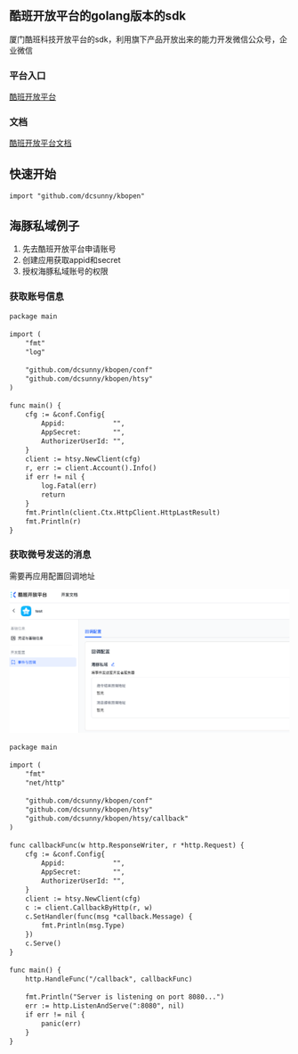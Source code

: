 ## 酷班开放平台的golang版本的sdk

厦门酷班科技开放平台的sdk，利用旗下产品开放出来的能力开发微信公众号，企业微信

### 平台入口
[酷班开放平台](https://open.cpshelp.cn)

### 文档
[酷班开放平台文档](https://open.cpshelp.cn/document/server-docs/api-call-guide/calling-process/overview)

## 快速开始
```
import "github.com/dcsunny/kbopen"
```

## 海豚私域例子

1. 先去酷班开放平台申请账号
2. 创建应用获取appid和secret
3. 授权海豚私域账号的权限

### 获取账号信息
```
package main

import (
	"fmt"
	"log"

	"github.com/dcsunny/kbopen/conf"
	"github.com/dcsunny/kbopen/htsy"
)

func main() {
	cfg := &conf.Config{
		Appid:            "",
		AppSecret:        "",
		AuthorizerUserId: "",
	}
	client := htsy.NewClient(cfg)
	r, err := client.Account().Info()
	if err != nil {
		log.Fatal(err)
		return
	}
	fmt.Println(client.Ctx.HttpClient.HttpLastResult)
	fmt.Println(r)
}
```

### 获取微号发送的消息
需要再应用配置回调地址

![htsy_callback.png](resources/htsy_callback.png)

```
package main

import (
	"fmt"
	"net/http"

	"github.com/dcsunny/kbopen/conf"
	"github.com/dcsunny/kbopen/htsy"
	"github.com/dcsunny/kbopen/htsy/callback"
)

func callbackFunc(w http.ResponseWriter, r *http.Request) {
	cfg := &conf.Config{
		Appid:            "",
		AppSecret:        "",
		AuthorizerUserId: "",
	}
	client := htsy.NewClient(cfg)
	c := client.CallbackByHttp(r, w)
	c.SetHandler(func(msg *callback.Message) {
		fmt.Println(msg.Type)
	})
	c.Serve()
}

func main() {
	http.HandleFunc("/callback", callbackFunc)

	fmt.Println("Server is listening on port 8080...")
	err := http.ListenAndServe(":8080", nil)
	if err != nil {
		panic(err)
	}
}

```
